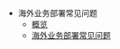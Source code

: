 * 海外业务部署常见问题
    * [概览](/other/global/overview)
    * [海外业务部署常见问题](/other/global/global)















    
   
   
    
        